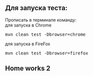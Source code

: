 ﻿<h2>Для запуска теста:</h2> 
Прописать в терминале команду: <br>
для запуска в Chrome
<pre>mvn clean test -Dbrowser=chrome</pre>
для запуска в FireFox
<pre>mvn clean test -Dbrowser=firefox</pre>

<h2>Home works 2</h2> 

